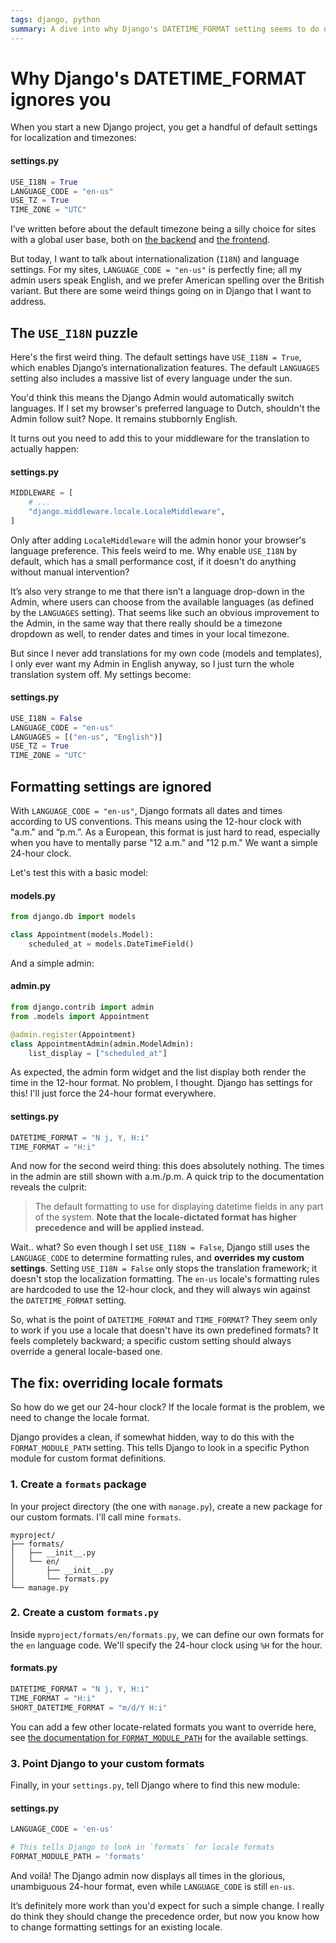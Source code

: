 ```yaml
---
tags: django, python
summary: A dive into why Django's DATETIME_FORMAT setting seems to do nothing, and how to actually force the 24-hour clock in the admin, even when your locale says otherwise.
---
```


# Why Django's DATETIME_FORMAT ignores you

When you start a new Django project, you get a handful of default settings for localization and timezones:

#### <i class="fa-regular fa-file-code"></i> settings.py
```python
USE_I18N = True
LANGUAGE_CODE = "en-us"
USE_TZ = True
TIME_ZONE = "UTC"
```

I’ve written before about the default timezone being a silly choice for sites with a global user base, both on [the backend](/articles/2025/django-admin-datetime/) and [the frontend](/articles/2025/django-local-times/). 

But today, I want to talk about internationalization (`I18N`) and language settings. For my sites, `LANGUAGE_CODE = "en-us"` is perfectly fine; all my admin users speak English, and we prefer American spelling over the British variant. But there are some weird things going on in Django that I want to address.

## The `USE_I18N` puzzle

Here's the first weird thing. The default settings have `USE_I18N = True`, which enables Django’s internationalization features. The default `LANGUAGES` setting also includes a massive list of every language under the sun.

You'd think this means the Django Admin would automatically switch languages. If I set my browser's preferred language to Dutch, shouldn't the Admin follow suit? Nope. It remains stubbornly English.

It turns out you need to add this to your middleware for the translation to actually happen:

#### <i class="fa-regular fa-file-code"></i> settings.py
```python
MIDDLEWARE = [
    # ...
    "django.middleware.locale.LocaleMiddleware",
]
```

Only after adding `LocaleMiddleware` will the admin honor your browser's language preference. This feels weird to me. Why enable `USE_I18N` by default, which has a small performance cost, if it doesn't do anything without manual intervention?

It’s also very strange to me that there isn’t a language drop-down in the Admin, where users can choose from the available languages (as defined by the `LANGUAGES` setting). That seems like such an obvious improvement to the Admin, in the same way that there really should be a timezone dropdown as well, to render dates and times in your local timezone.

But since I never add translations for my own code (models and templates), I only ever want my Admin in English anyway, so I just turn the whole translation system off. My settings become:

#### <i class="fa-regular fa-file-code"></i> settings.py
```python
USE_I18N = False
LANGUAGE_CODE = "en-us"
LANGUAGES = [("en-us", "English")]
USE_TZ = True
TIME_ZONE = "UTC"
```

## Formatting settings are ignored

With `LANGUAGE_CODE = "en-us"`, Django formats all dates and times according to US conventions. This means using the 12-hour clock with "a.m." and “p.m.”. As a European, this format is just hard to read, especially when you have to mentally parse "12 a.m." and "12 p.m." We want a simple 24-hour clock.

Let's test this with a basic model:

#### <i class="fa-regular fa-file-code"></i> models.py
```python
from django.db import models

class Appointment(models.Model):
    scheduled_at = models.DateTimeField()
```

And a simple admin:

#### <i class="fa-regular fa-file-code"></i> admin.py
```python
from django.contrib import admin
from .models import Appointment

@admin.register(Appointment)
class AppointmentAdmin(admin.ModelAdmin):
    list_display = ["scheduled_at"]
```

As expected, the admin form widget and the list display both render the time in the 12-hour format. No problem, I thought. Django has settings for this! I'll just force the 24-hour format everywhere.

#### <i class="fa-regular fa-file-code"></i> settings.py
```python
DATETIME_FORMAT = "N j, Y, H:i"
TIME_FORMAT = "H:i"
```

And now for the second weird thing: this does absolutely nothing. The times in the admin are still shown with a.m./p.m. A quick trip to the documentation reveals the culprit:

> The default formatting to use for displaying datetime fields in any part of the system. **Note that the locale-dictated format has higher precedence and will be applied instead.**

Wait.. what? So even though I set `USE_I18N = False`, Django still uses the `LANGUAGE_CODE` to determine formatting rules, and **overrides my custom settings**. Setting `USE_I18N = False` only stops the translation framework; it doesn't stop the localization formatting. The `en-us` locale's formatting rules are hardcoded to use the 12-hour clock, and they will always win against the `DATETIME_FORMAT` setting.

So, what is the point of `DATETIME_FORMAT` and `TIME_FORMAT`? They seem only to work if you use a locale that doesn't have its own predefined formats? It feels completely backward; a specific custom setting should always override a general locale-based one.

## The fix: overriding locale formats

So how do we get our 24-hour clock? If the locale format is the problem, we need to change the locale format.

Django provides a clean, if somewhat hidden, way to do this with the `FORMAT_MODULE_PATH` setting. This tells Django to look in a specific Python module for custom format definitions.

### 1. Create a `formats` package

In your project directory (the one with `manage.py`), create a new package for our custom formats. I'll call mine `formats`.

```
myproject/
├── formats/
│   ├── __init__.py
│   └── en/
│       ├── __init__.py
│       └── formats.py
└── manage.py
```

### 2. Create a custom `formats.py`

Inside `myproject/formats/en/formats.py`, we can define our own formats for the `en` language code. We'll specify the 24-hour clock using `%H` for the hour.

#### <i class="fa-regular fa-file-code"></i> formats.py
```python
DATETIME_FORMAT = "N j, Y, H:i"
TIME_FORMAT = "H:i"
SHORT_DATETIME_FORMAT = "m/d/Y H:i"
```

You can add a few other locate-related formats you want to override here, see [the documentation for `FORMAT_MODULE_PATH`](https://docs.djangoproject.com/en/5.2/ref/settings/#format-module-path) for the available settings.

### 3. Point Django to your custom formats

Finally, in your `settings.py`, tell Django where to find this new module:

#### <i class="fa-regular fa-file-code"></i> settings.py
```python
LANGUAGE_CODE = 'en-us'

# This tells Django to look in `formats` for locale formats
FORMAT_MODULE_PATH = 'formats'
```

And voilà! The Django admin now displays all times in the glorious, unambiguous 24-hour format, even while `LANGUAGE_CODE` is still `en-us`.

It’s definitely more work than you'd expect for such a simple change. I really do think they should change the precedence order, but now you know how to change formatting settings for an existing locale.
